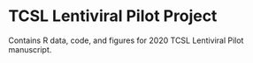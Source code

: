 # TCSL Lentiviral Pilot Project

Contains R data, code, and figures for 2020 TCSL Lentiviral Pilot manuscript. 

